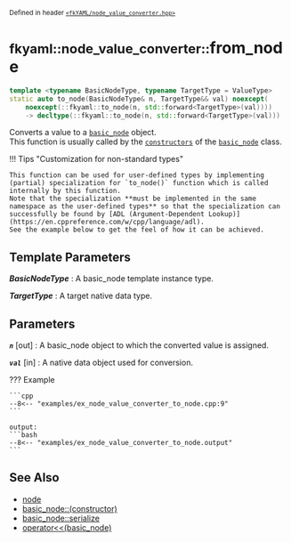 <small>Defined in header [`<fkYAML/node_value_converter.hpp>`](https://github.com/fktn-k/fkYAML/blob/develop/include/fkYAML/node_value_converter.hpp)</small>

# <small>fkyaml::node_value_converter::</small>from_node

```cpp
template <typename BasicNodeType, typename TargetType = ValueType>
static auto to_node(BasicNodeType& n, TargetType&& val) noexcept(
    noexcept(::fkyaml::to_node(n, std::forward<TargetType>(val))))
    -> decltype(::fkyaml::to_node(n, std::forward<TargetType>(val)))
```

Converts a value to a [`basic_node`](../basic_node/index.md) object.  
This function is usually called by the [`constructors`](../basic_node/constructor.md) of the [`basic_node`](../basic_node/index.md) class.  

!!! Tips "Customization for non-standard types"

    This function can be used for user-defined types by implementing (partial) specialization for `to_node()` function which is called internally by this function.  
    Note that the specialization **must be implemented in the same namespace as the user-defined types** so that the specialization can successfully be found by [ADL (Argument-Dependent Lookup)](https://en.cppreference.com/w/cpp/language/adl).  
    See the example below to get the feel of how it can be achieved.  

## **Template Parameters**

***BasicNodeType***
:   A basic_node template instance type.

***TargetType***
:   A target native data type.

## **Parameters**

***`n`*** [out]
:   A basic_node object to which the converted value is assigned.

***`val`*** [in]
:   A native data object used for conversion.

??? Example

    ```cpp
    --8<-- "examples/ex_node_value_converter_to_node.cpp:9"
    ```

    output:
    ```bash
    --8<-- "examples/ex_node_value_converter_to_node.output"
    ```

## **See Also**

* [node](../basic_node/node.md)
* [basic_node::(constructor)](../basic_node/constructor.md)
* [basic_node::serialize](../basic_node/serialize.md)
* [operator<<(basic_node)](../basic_node/insertion_operator.md)
